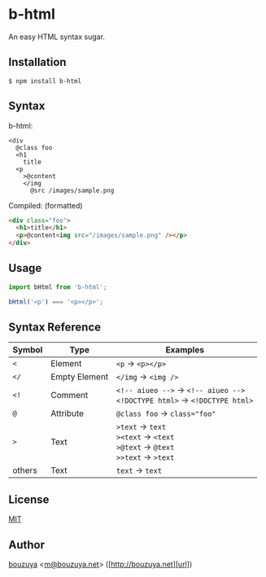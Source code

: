 # b-html

An easy HTML syntax sugar.

## Installation

```
$ npm install b-html
```

## Syntax

b-html:

```b-html
<div
  @class foo
  <h1
    title
  <p
    >@content
    </img
      @src /images/sample.png
```

Compiled: (formatted)

```html
<div class="foo">
  <h1>title</h1>
  <p>@content<img src="/images/sample.png" /></p>
</div>
```

## Usage

```javascript
import bHtml from 'b-html';

bHtml('<p') === '<p></p>';
```

## Syntax Reference

 Symbol      | Type          | Examples
-------------|---------------|----------------------------------------------
 `<`         | Element       | `<p` -> `<p></p>`
 `</`        | Empty Element | `</img` -> `<img />`
 `<!`        | Comment       | `<!-- aiueo -->` -> `<!-- aiueo -->`<br />`<!DOCTYPE html>` -> `<!DOCTYPE html>`
 `@`         | Attribute     | `@class foo` -> `class="foo"`
 `>`         | Text          | `>text` -> `text`<br />`><text` -> `<text`<br />`>@text` -> `@text`<br />`>>text` -> `>text`
 others      | Text          | `text` -> `text`

## License

[MIT](LICENSE)

## Author

[bouzuya][user] &lt;[m@bouzuya.net][email]&gt; ([http://bouzuya.net][url])

[user]: https://github.com/bouzuya
[email]: mailto:m@bouzuya.net
[url]: http://bouzuya.net
